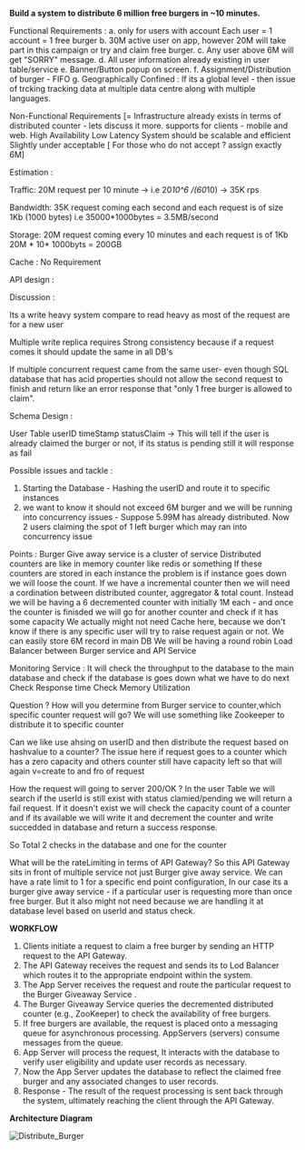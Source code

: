 
**Build a system to distribute 6 million free burgers in ~10 minutes.**

Functional Requirements :
a. only for users with account
   Each user = 1 account = 1 free burger
b. 30M active user on app, however 20M will take part in this campaign or try and claim free burger.
c. Any user above 6M will get "SORRY" message.
d. All user information  already existing in user table/service
e. Banner/Button popup on screen.
f. Assignment/Distribution of burger - FIFO
g. Geographically Confined : If  its a global level - then issue of trcking tracking data at multiple data centre along with multiple languages.

Non-Functional Requirements [=
Infrastructure already exists in terms of distributed counter - lets discuss it more.
supports for clients - mobile and web.
High Availability
Low Latency
System should be scalable and efficient
Slightly under acceptable [ For those who do not accept ? assign exactly 6M]


Estimation :

Traffic:
20M request per 10 minute -> i.e 20*10^6 /(60*10) -> 35K rps

Bandwidth:
35K request coming each second and each request is of size 1Kb (1000 bytes) i.e
35000*1000bytes = 3.5MB/second


Storage:
20M request coming every 10 minutes 
and each request is of 1Kb 
20M * 10* 1000byts = 200GB

Cache :
No Requirement


API design :



Discussion :


Its a write heavy system compare to read heavy as most of the request are for a new user

Multiple write replica requires Strong consistency because if a request comes it should update the same in all DB's

If multiple concurrent request came from the same user- even though SQL database that has acid properties should not allow the second request 
to finish and return like an error response that "only 1 free burger is allowed to claim".


Schema Design :

User Table
userID    timeStamp     statusClaim -> This will tell if the user is already claimed the burger or not, if its status is pending still it will response as fail


Possible issues and tackle :

1. Starting the Database - Hashing the userID and route it to specific instances
2. we want to know it should not exceed 6M burger and we will be running into concurrency issues - Suppose 5.99M has already distributed. 
   Now 2 users claiming the spot of 1 left burger which may ran into concurrency issue

Points :
Burger Give away service is a cluster of service
Distributed counters are like in memory counter like redis or something 
If these counters are stored in each instance the problem is if instance goes down we will loose the count.
If we have a incremental counter then we will need a cordination between distributed counter, aggregator & total count.
Instead we will be having a 6 decremented counter with initially 1M each - and once the counter is finisded we will go for 
another counter and check if it has some capacity
We actually might not need Cache here, because we don't know if there is any specific user will try to raise request again or not. 
We can easily store 6M record in main DB
We will be having a round robin Load Balancer between Burger service and API Service 

Monitoring Service :
It will check the throughput to the database to the main database and check if the database is goes down what we have to do next
Check Response time
Check Memory Utilization


Question ?
How will you determine from Burger service to counter,which specific counter request will go?
We will use something like Zookeeper to distribute it to specific counter

Can we like use ahsing on userID and then distribute the request based on hashvalue to a counter?
The issue here if request goes to a counter which has a zero capacity and others counter still have capacity left so that will again v=create to and fro of request

How the request will going to server 200/OK ?
In the user Table we will search if the userId is still exist with status clamied/pending we will return a fail request.
If it doesn't exist we will check the capacity count of a counter and if its available we will write it and decrement the counter and write succedded in database 
and return a success response.

So Total 2 checks in the database and one for the counter

What will be the rateLimiting in terms of API Gateway?
So this API Gateway sits in front of multiple service not just Burger give away service. We can have a rate limit to 1 for a specific end point configuration,
In our case its a burger give away service - if a particular user is requesting more than once free burger. But it also might not need because we are handling it 
at database level based on userId and status check.


**WORKFLOW**

1. Clients initiate a request to claim a free burger by sending an HTTP request to the API Gateway.
2. The API Gateway receives the request and sends its to Lod Balancer which routes it to the appropriate 
   endpoint within the system.
3. The App Server receives the request and route the particular request to the Burger Giveaway Service .
4. The Burger Giveaway Service queries the decremented distributed counter (e.g., ZooKeeper) to check the availability of free burgers.
5. If free burgers are available, the request is placed onto a messaging queue for asynchronous processing.
   AppServers (servers) consume messages from the queue.
6. App Server will process the request, It interacts with the database to verify user eligibility and update user records as necessary.
7. Now the App Server updates the database to reflect the claimed free burger and any associated changes to user records.
8. Response - The result of the request processing is sent back through the system, ultimately reaching the client through the API Gateway.




**Architecture Diagram**


![Distribute_Burger](https://github.com/shubhammahawar/System-Design/assets/22192051/07df8372-9369-44a7-ba64-60b16c65cb30)















